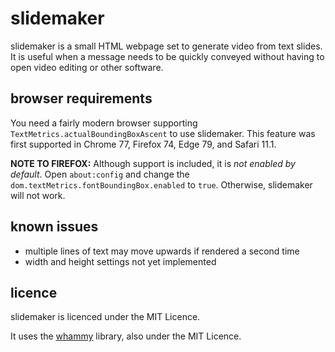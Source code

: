 # slidemaker

slidemaker is a small HTML webpage set to generate video from text slides.
It is useful when a message needs to be quickly conveyed without having to open
video editing or other software.

## browser requirements

You need a fairly modern browser supporting `TextMetrics.actualBoundingBoxAscent`
to use slidemaker. This feature was first supported in Chrome 77, Firefox 74, Edge 79,
and Safari 11.1.

__NOTE TO FIREFOX:__ Although support is included, it is _not enabled by default_.
Open `about:config` and change the `dom.textMetrics.fontBoundingBox.enabled` to `true`.
Otherwise, slidemaker will not work.

## known issues
* multiple lines of text may move upwards if rendered a second time
* width and height settings not yet implemented

## licence

slidemaker is licenced under the MIT Licence.

It uses the [whammy](https://github.com/antimatter15/whammy) library, also
under the MIT Licence.
